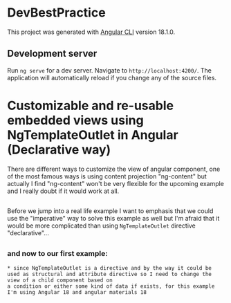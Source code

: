 # DevBestPractice

This project was generated with [Angular CLI](https://github.com/angular/angular-cli) version 18.1.0.

## Development server

Run `ng serve` for a dev server. Navigate to `http://localhost:4200/`. The application will automatically reload if you change any of the source files.

# Customizable and re-usable embedded views using NgTemplateOutlet in Angular (Declarative way)


There are different ways to customize the view of angular component, one of the most famous ways is using content projection "ng-content" 
but actually I find "ng-content" won't be very flexible for the upcoming example and I really doubt if it would work at all.

##

Before we jump into a real life example I want to emphasis that we could use the "imperative" way to solve this example as well but I'm afraid that it would be more complicated
than using `NgTemplateOutlet` directive "declarative"...  

##

### and now to our first example:
    * since NgTemplateOutlet is a directive and by the way it could be used as structural and attribute directive so I need to change the view of a child component based on 
    a condition or either some kind of data if exists, for this example I'm using Angular 18 and angular materials 18

    